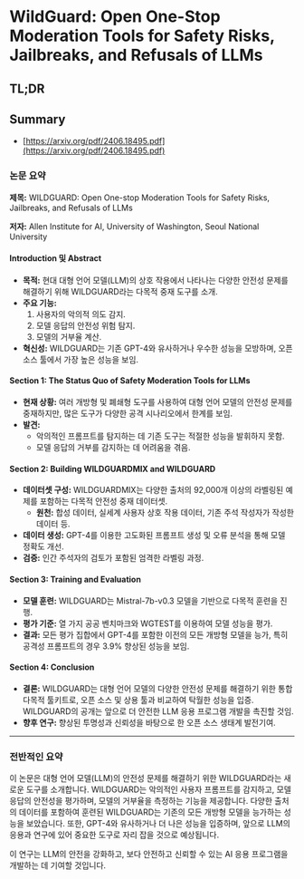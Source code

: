 # WildGuard: Open One-Stop Moderation Tools for Safety Risks, Jailbreaks, and Refusals of LLMs
## TL;DR
## Summary
- [https://arxiv.org/pdf/2406.18495.pdf](https://arxiv.org/pdf/2406.18495.pdf)

### 논문 요약

**제목:** WILDGUARD: Open One-stop Moderation Tools for Safety Risks, Jailbreaks, and Refusals of LLMs

**저자:** Allen Institute for AI, University of Washington, Seoul National University

#### Introduction 및 Abstract
- **목적:** 현대 대형 언어 모델(LLM)의 상호 작용에서 나타나는 다양한 안전성 문제를 해결하기 위해 WILDGUARD라는 다목적 중재 도구를 소개.
- **주요 기능:** 
   1. 사용자의 악의적 의도 감지.
   2. 모델 응답의 안전성 위험 탐지.
   3. 모델의 거부율 계산.
- **혁신성:** WILDGUARD는 기존 GPT-4와 유사하거나 우수한 성능을 모방하며, 오픈 소스 툴에서 가장 높은 성능을 보임.

#### Section 1: The Status Quo of Safety Moderation Tools for LLMs
- **현재 상황:** 여러 개방형 및 폐쇄형 도구를 사용하여 대형 언어 모델의 안전성 문제를 중재하지만, 많은 도구가 다양한 공격 시나리오에서 한계를 보임.
- **발견:** 
   - 악의적인 프롬프트를 탐지하는 데 기존 도구는 적절한 성능을 발휘하지 못함.
   - 모델 응답의 거부를 감지하는 데 어려움을 겪음.

#### Section 2: Building WILDGUARDMIX and WILDGUARD
- **데이터셋 구성:** WILDGUARDMIX는 다양한 출처의 92,000개 이상의 라벨링된 예제를 포함하는 다목적 안전성 중재 데이터셋.
  - **원천:** 합성 데이터, 실세계 사용자 상호 작용 데이터, 기존 주석 작성자가 작성한 데이터 등.
- **데이터 생성:** GPT-4를 이용한 고도화된 프롬프트 생성 및 오류 분석을 통해 모델 정확도 개선.
- **검증:** 인간 주석자의 검토가 포함된 엄격한 라벨링 과정.

#### Section 3: Training and Evaluation
- **모델 훈련:** WILDGUARD는 Mistral-7b-v0.3 모델을 기반으로 다목적 훈련을 진행.
- **평가 기준:** 열 가지 공공 벤치마크와 WGTEST를 이용하여 모델 성능을 평가.
- **결과:** 모든 평가 집합에서 GPT-4를 포함한 이전의 모든 개방형 모델을 능가, 특히 공격성 프롬프트의 경우 3.9% 향상된 성능을 보임.

#### Section 4: Conclusion
- **결론:** WILDGUARD는 대형 언어 모델의 다양한 안전성 문제를 해결하기 위한 통합 다목적 툴키트로, 오픈 소스 및 상용 툴과 비교하여 탁월한 성능을 입증. WILDGUARD의 공개는 앞으로 더 안전한 LLM 응용 프로그램 개발을 촉진할 것임.
- **향후 연구:** 향상된 투명성과 신뢰성을 바탕으로 한 오픈 소스 생태계 발전기여.

---

### 전반적인 요약

이 논문은 대형 언어 모델(LLM)의 안전성 문제를 해결하기 위한 WILDGUARD라는 새로운 도구를 소개합니다. WILDGUARD는 악의적인 사용자 프롬프트를 감지하고, 모델 응답의 안전성을 평가하며, 모델의 거부율을 측정하는 기능을 제공합니다. 다양한 출처의 데이터를 포함하여 훈련된 WILDGUARD는 기존의 모든 개방형 모델을 능가하는 성능을 보았습니다. 또한, GPT-4와 유사하거나 더 나은 성능을 입증하며, 앞으로 LLM의 응용과 연구에 있어 중요한 도구로 자리 잡을 것으로 예상됩니다. 

이 연구는 LLM의 안전을 강화하고, 보다 안전하고 신뢰할 수 있는 AI 응용 프로그램을 개발하는 데 기여할 것입니다.